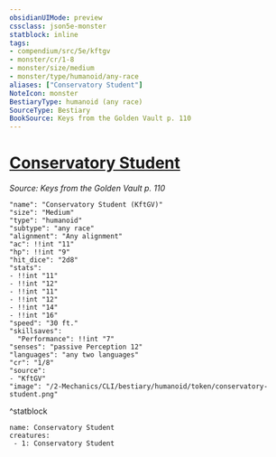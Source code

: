 ```yaml
---
obsidianUIMode: preview
cssclass: json5e-monster
statblock: inline
tags:
- compendium/src/5e/kftgv
- monster/cr/1-8
- monster/size/medium
- monster/type/humanoid/any-race
aliases: ["Conservatory Student"]
NoteIcon: monster
BestiaryType: humanoid (any race)
SourceType: Bestiary
BookSource: Keys from the Golden Vault p. 110
---
```

# [Conservatory Student](2-Mechanics/CLI/bestiary/humanoid/conservatory-student-kftgv.md)
*Source: Keys from the Golden Vault p. 110*  

```statblock
"name": "Conservatory Student (KftGV)"
"size": "Medium"
"type": "humanoid"
"subtype": "any race"
"alignment": "Any alignment"
"ac": !!int "11"
"hp": !!int "9"
"hit_dice": "2d8"
"stats":
- !!int "11"
- !!int "12"
- !!int "11"
- !!int "12"
- !!int "14"
- !!int "16"
"speed": "30 ft."
"skillsaves":
  "Performance": !!int "7"
"senses": "passive Perception 12"
"languages": "any two languages"
"cr": "1/8"
"source":
- "KftGV"
"image": "/2-Mechanics/CLI/bestiary/humanoid/token/conservatory-student.png"
```
^statblock

```encounter-table
name: Conservatory Student
creatures:
 - 1: Conservatory Student
```